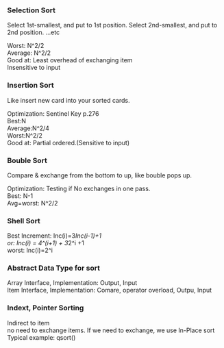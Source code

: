 
### Selection Sort

Select 1st-smallest, and put to 1st position.
Select 2nd-smallest, and put to 2nd position.
...etc

Worst: N^2/2  
Average: N^2/2  
Good at: Least overhead of exchanging item    
Insensitive to input  

### Insertion Sort  

Like insert new card into your sorted cards.

Optimization: Sentinel Key p.276  
Best:N  
Average:N^2/4  
Worst:N^2/2  
Good at: Partial ordered.(Sensitive to input)

### Bouble Sort  

Compare & exchange from the bottom to up, like bouble pops up.

Optimization: Testing if No exchanges in one pass.  
Best: N-1  
Avg=worst: N^2/2  

### Shell Sort  
Best Increment: Inc(i)=3*Inc(i-1)+1  
or: Inc(i) = 4^(i+1) + 3*2^i +1  
worst: Inc(i)=2^i  

### Abstract Data Type for sort  
Array Interface, Implementation: Output, Input  
Item Interface, Implementation: Comare, operator overload, Outpu, Input  


### Indext, Pointer Sorting  
Indirect to item  
no need to exchange items. If we need to exchange, we use In-Place sort  
Typical example: qsort()  

